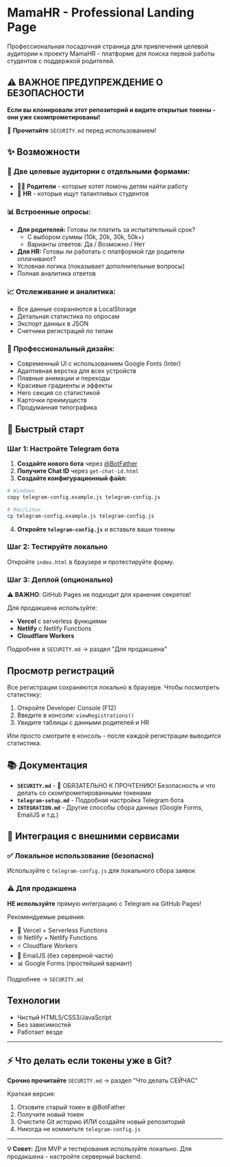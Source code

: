 # MamaHR - Professional Landing Page

Профессиональная посадочная страница для привлечения целевой аудитории к проекту MamaHR - платформе для поиска первой работы студентов с поддержкой родителей.

## ⚠️ ВАЖНОЕ ПРЕДУПРЕЖДЕНИЕ О БЕЗОПАСНОСТИ

**Если вы клонировали этот репозиторий и видите открытые токены - они уже скомпрометированы!**

📖 **Прочитайте** `SECURITY.md` перед использованием!

## ✨ Возможности

### 🎯 **Две целевые аудитории с отдельными формами:**
- 👩‍👦 **Родители** - которые хотят помочь детям найти работу
- 💼 **HR** - которые ищут талантливых студентов

### 📊 **Встроенные опросы:**
- **Для родителей:** Готовы ли платить за испытательный срок?
  - С выбором суммы (10k, 20k, 30k, 50k+)
  - Варианты ответов: Да / Возможно / Нет
- **Для HR:** Готовы ли работать с платформой где родители оплачивают?
- Условная логика (показывает дополнительные вопросы)
- Полная аналитика ответов

### 📈 **Отслеживание и аналитика:**
- Все данные сохраняются в LocalStorage
- Детальная статистика по опросам
- Экспорт данных в JSON
- Счетчики регистраций по типам

### 🎨 **Профессиональный дизайн:**
- Современный UI с использованием Google Fonts (Inter)
- Адаптивная верстка для всех устройств
- Плавные анимации и переходы
- Красивые градиенты и эффекты
- Hero секция со статистикой
- Карточки преимуществ
- Продуманная типографика

## 🚀 Быстрый старт

### Шаг 1: Настройте Telegram бота

1. **Создайте нового бота** через [@BotFather](https://t.me/BotFather)
2. **Получите Chat ID** через `get-chat-id.html`
3. **Создайте конфигурационный файл:**

```bash
# Windows
copy telegram-config.example.js telegram-config.js

# Mac/Linux
cp telegram-config.example.js telegram-config.js
```

4. **Откройте `telegram-config.js`** и вставьте ваши токены

### Шаг 2: Тестируйте локально

Откройте `index.html` в браузере и протестируйте форму.

### Шаг 3: Деплой (опционально)

⚠️ **ВАЖНО**: GitHub Pages не подходит для хранения секретов!

Для продакшена используйте:
- **Vercel** с serverless функциями
- **Netlify** с Netlify Functions  
- **Cloudflare Workers**

Подробнее в `SECURITY.md` → раздел "Для продакшена"

## Просмотр регистраций

Все регистрации сохраняются локально в браузере. Чтобы посмотреть статистику:

1. Откройте Developer Console (F12)
2. Введите в консоли: `viewRegistrations()`
3. Увидите таблицы с данными родителей и HR

Или просто смотрите в консоль - после каждой регистрации выводится статистика.

## 📚 Документация

- **`SECURITY.md`** - 🔐 ОБЯЗАТЕЛЬНО К ПРОЧТЕНИЮ! Безопасность и что делать со скомпрометированными токенами
- **`telegram-setup.md`** - Подробная настройка Telegram бота
- **`INTEGRATION.md`** - Другие способы сбора данных (Google Forms, EmailJS и т.д.)

## 🔌 Интеграция с внешними сервисами

### ✅ Локальное использование (безопасно)
Используйте с `telegram-config.js` для локального сбора заявок

### ⚠️ Для продакшена
**НЕ используйте** прямую интеграцию с Telegram на GitHub Pages!

Рекомендуемые решения:
- 🚀 Vercel + Serverless Functions
- 🌐 Netlify + Netlify Functions
- ⚡ Cloudflare Workers
- 📧 EmailJS (без серверной части)
- 📊 Google Forms (простейший вариант)

Подробнее → `SECURITY.md`

## Технологии

- Чистый HTML5/CSS3/JavaScript
- Без зависимостей
- Работает везде

---

## ⚡ Что делать если токены уже в Git?

**Срочно прочитайте** `SECURITY.md` → раздел "Что делать СЕЙЧАС"

Краткая версия:
1. Отзовите старый токен в @BotFather
2. Получите новый токен
3. Очистите Git историю ИЛИ создайте новый репозиторий
4. Никогда не коммитьте `telegram-config.js`

---

**💡 Совет:** Для MVP и тестирования используйте локально. Для продакшена - настройте серверный backend.

